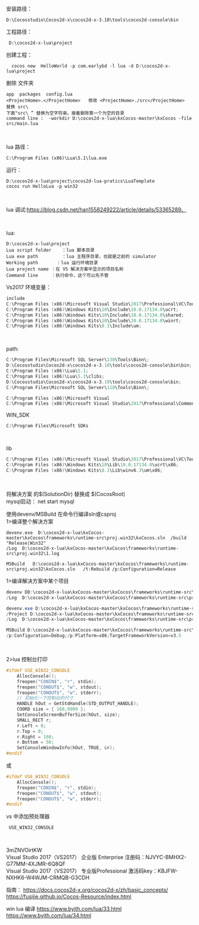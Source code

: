 安装路径：  

```
D:\Cocosstudio\Cocos2d-x\cocos2d-x-3.10\tools\cocos2d-console\bin
```


工程路径：

```
 D:\cocos2d-x-lua\project   
```


创建工程：

```
  cocos new  HelloWorld -p com.earlybd -l lua -d D:\cocos2d-x-lua\project  
```


删除 文件夹

```
app  packages  config.lua   
<ProjectHome>.</ProjectHome>   修改 <ProjectHome>./src</ProjectHome>  替换 src\     
下面"src\ ” 替换为空字符串。接着删除第一个为空的目录      
command line :  -workdir D:\cocos2d-x-lua\kxCocos-master\kxCocos -file src/main.lua                                                                            
```

​                               

lua 路径：

```
C:\Program Files (x86)\Lua\5.1\lua.exe   
```


运行：                                    

```
D:\cocos2d-x-lua\project\cocos2d-lua-pratics\LuaTemplate                                          
cocos run HelloLua -p win32     
```

​                                                                                                     

lua 调试:https://blog.csdn.net/han1558249222/article/details/53365289、                                                       

​                                                                                   



lua: 

```
D:\cocos2d-x-lua\project                                                                                                        
Lua script folder    ：lua 脚本目录                
Lua exe path         ：lua 主程序目录，也就是之前的 simulator                  
Working path       ：lua 运行环境目录                                
Lua project name ：在 VS 解决方案中显示的项目名称                            
Command line     ：执行命令，这个可以先不管                                                                                              
```



Vs2017 环境变量：  

```powershell
include                   
C:\Program Files (x86)\Microsoft Visual Studio\2017\Professional\VC\Tools\MSVC\14.14.26428\include;                 
C:\Program Files (x86)\Windows Kits\10\Include\10.0.17134.0\ucrt;                               
C:\Program Files (x86)\Windows Kits\10\Include\10.0.17134.0\shared;                     
C:\Program Files (x86)\Windows Kits\10\Include\10.0.17134.0\winrt;                           
C:\Program Files (x86)\Windows Kits\8.1\Include\um;   
```

​                                  

path:                     

```powershell
C:\Program Files\Microsoft SQL Server\130\Tools\Binn\;                            
D:\Cocosstudio\Cocos2d-x\cocos2d-x-3.10\tools\cocos2d-console\bin\bin;                           
C:\Program Files (x86)\Lua\5.1;                    
C:\Program Files (x86)\Lua\5.1\clibs;                                    
D:\Cocosstudio\Cocos2d-x\cocos2d-x-3.10\tools\cocos2d-console\bin;                       
C:\Program Files\Microsoft SQL Server\110\Tools\Binn\;                                                                                                                                

C:\Program Files (x86)\Microsoft Visual                                   Studio\2017\Professional\VC\Tools\MSVC\14.14.26428\bin\Hostx86\x86;                           
C:\Program Files (x86)\Microsoft Visual Studio\2017\Professional\Common7\IDE;
```

WIN_SDK                                                             

```
C:\Program Files\Microsoft SDKs        
```

​                                               



lib

```powershell
C:\Program Files (x86)\Microsoft Visual Studio\2017\Professional\VC\Tools\MSVC\14.14.26428\lib;                 
C:\Program Files (x86)\Windows Kits\10\Lib\10.0.17134.0\ucrt\x86;                  
C:\Program Files (x86)\Windows Kits\8.1\Lib\winv6.3\um\x86;      
```

​                                                                                                                  



将解决方案 的$(SolutionDir)  替换成 $(CocosRoot)                      
mysql启动：  net start mysql                                                                    



使用devenv/MSBuild 在命令行编译sln或csproj                                                                                     
1>编译整个解决方案                                    

```
devenv.exe  D:\cocos2d-x-lua\kxCocos-master\kxCocos\frameworks\runtime-src\proj.win32\kxCocos.sln  /build "Release|Win32" 
/Log  D:\cocos2d-x-lua\kxCocos-master\kxCocos\frameworks\runtime-src\proj.win32\1.log                                              

MSBuild   D:\cocos2d-x-lua\kxCocos-master\kxCocos\frameworks\runtime-src\proj.win32\kxCocos.sln   /t:Rebuild /p:Configuration=Release                                                                                                                                                    
```

1>编译解决方案中某个项目

```powershell
devenv DD:\cocos2d-x-lua\kxCocos-master\kxCocos\frameworks\runtime-src\proj.win32\kxCocos.vcxproj  /build "Release|Win32"            
/Log  D:\cocos2d-x-lua\kxCocos-master\kxCocos\frameworks\runtime-src\proj.win32\1.log                                                                          

devenv.exe D:\cocos2d-x-lua\kxCocos-master\kxCocos\frameworks\runtime-src\proj.win32\kxCocos.sln /build "Release|Win32"           
/Project D:\cocos2d-x-lua\kxCocos-master\kxCocos\frameworks\runtime-src\proj.win32\kxCocos  
/Log  D:\cocos2d-x-lua\kxCocos-master\kxCocos\frameworks\runtime-src\proj.win32\1.log                                                           

MSBuild D:\cocos2d-x-lua\kxCocos-master\kxCocos\frameworks\runtime-src\proj.win32\kxCocos.vcxproj  /t:Clean                                                                           
/p:Configuration=Debug;/p:Platform=x86;TargetFrameworkVersion=v3.5          
```

​                                                                              



2>lua  控制台打印

```c
#ifdef USE_WIN32_CONSOLE                        
	AllocConsole();             
	freopen("CONIN$", "r", stdin);            
	freopen("CONOUT$", "w", stdout);                     
	freopen("CONOUT$", "w", stderr);                    
	// 初始化一下控制台的尺寸                   
	HANDLE hOut = GetStdHandle(STD_OUTPUT_HANDLE);              
	COORD size = { 160,9999 };                  
	SetConsoleScreenBufferSize(hOut, size);                 
	SMALL_RECT r;                        
	r.Left = 0;                     
	r.Top = 0;                    
	r.Right = 160;                          
	r.Bottom = 50;                                         
	SetConsoleWindowInfo(hOut, TRUE, &r);                   
#endif                           
```

或 

```c
#ifdef USE_WIN32_CONSOLE            
	AllocConsole();              
	freopen("CONIN$", "r", stdin);              
	freopen("CONOUT$", "w", stdout);                  
	freopen("CONOUT$", "w", stderr);                      
#endif                             
```



vs 中添加预处理器 

```
 USE_WIN32_CONSOLE        
```

​                             

3mZNVOirtKW                                                                                
Visual Studio 2017（VS2017） 企业版 Enterprise 注册码：NJVYC-BMHX2-G77MM-4XJMR-6Q8QF                   
Visual Studio 2017（VS2017） 专业版Professional 激活码key：KBJFW-NXHK6-W4WJM-CRMQB-G3CDH   


指南：
https://docs.cocos2d-x.org/cocos2d-x/zh/basic_concepts/      
https://fusijie.github.io/Cocos-Resource/index.html     

win lua 编译
https://www.byjth.com/lua/33.html
https://www.byjth.com/lua/34.html



